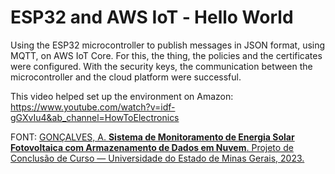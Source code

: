 # ESP32 and AWS IoT ‐ Hello World
Using the ESP32 microcontroller to publish messages in JSON format, using MQTT, on AWS IoT Core. For this, the thing, the policies and the certificates were configured. With the security keys, the communication between the microcontroller and the cloud platform were successful.

This video helped set up the environment on Amazon: https://www.youtube.com/watch?v=idf-gGXvIu4&ab_channel=HowToElectronics

FONT: [GONÇALVES, A. **Sistema de Monitoramento de Energia Solar Fotovoltaica com Armazenamento de Dados em Nuvem**. Projeto de Conclusão de Curso — Universidade do Estado de Minas Gerais, 2023.](https://drive.google.com/file/d/1ge0Wb9ZYfXhWafDIYcRNHqw6Q1MuCGXX/view)
